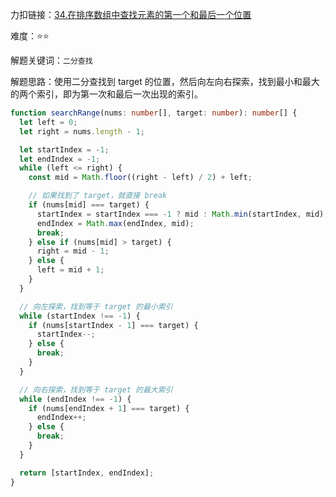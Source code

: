 力扣链接：<a href="https://leetcode.cn/problems/find-first-and-last-position-of-element-in-sorted-array/description/" target="_blank">34.在排序数组中查找元素的第一个和最后一个位置</a>

难度：⭐⭐ <br/>

解题关键词：`二分查找`<br />

解题思路：使用二分查找到 target 的位置，然后向左向右探索，找到最小和最大的两个索引，即为第一次和最后一次出现的索引。<br />

```typescript
function searchRange(nums: number[], target: number): number[] {
  let left = 0;
  let right = nums.length - 1;

  let startIndex = -1;
  let endIndex = -1;
  while (left <= right) {
    const mid = Math.floor((right - left) / 2) + left;

    // 如果找到了 target，就直接 break
    if (nums[mid] === target) {
      startIndex = startIndex === -1 ? mid : Math.min(startIndex, mid);
      endIndex = Math.max(endIndex, mid);
      break;
    } else if (nums[mid] > target) {
      right = mid - 1;
    } else {
      left = mid + 1;
    }
  }

  // 向左探索，找到等于 target 的最小索引
  while (startIndex !== -1) {
    if (nums[startIndex - 1] === target) {
      startIndex--;
    } else {
      break;
    }
  }

  // 向右探索，找到等于 target 的最大索引
  while (endIndex !== -1) {
    if (nums[endIndex + 1] === target) {
      endIndex++;
    } else {
      break;
    }
  }

  return [startIndex, endIndex];
}
```
